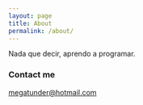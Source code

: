 ```yaml
---
layout: page
title: About
permalink: /about/
---
```


Nada que decir, aprendo a programar.

### Contact me

[megatunder@hotmail.com](mailto:email@domain.com)
